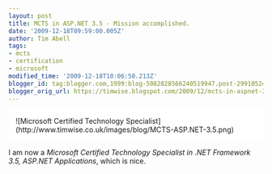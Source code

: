 ```yaml
---
layout: post
title: MCTS in ASP.NET 3.5 - Mission accomplished.
date: '2009-12-18T09:59:00.005Z'
author: Tim Abell
tags:
- mcts
- certification
- microsoft
modified_time: '2009-12-18T10:06:50.213Z'
blogger_id: tag:blogger.com,1999:blog-5082828566240519947.post-2991052489429405502
blogger_orig_url: https://timwise.blogspot.com/2009/12/mcts-in-aspnet-35-mission-accomplished.html
---
```


<div style="background-color: white;padding:1em;">![Microsoft Certified Technology Specialist](http://www.timwise.co.uk/images/blog/MCTS-ASP.NET-3.5.png)</div>

I am now a <span style="font-style: italic;">Microsoft Certified Technology Specialist in .NET Framework 3.5, ASP.NET Applications</span>, which is nice.
